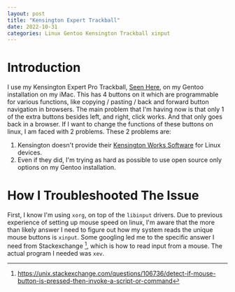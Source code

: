 ```yaml
---
layout: post
title: "Kensington Expert Trackball"
date: 2022-10-31
categories: Linux Gentoo Kensington Trackball xinput
---
```

# Introduction
I use my Kensington Expert Pro Trackball, [Seen Here](https://www.kensington.com/p/products/electronic-control-solutions/trackball-products/expert-mouse-wired-trackball/), on my Gentoo installation on my iMac. This has 4 buttons on it which are programmable for various functions, like copying / pasting / back and forward button navigation in browsers. The main problem that I'm having now is that only 1 of the extra buttons besides left, and right, click works. And that only goes back in a browser. If I want to change the functions of these buttons on linux, I am faced with 2 problems. These 2 problems are:

1. Kensington doesn't provide their [Kensington Works Software](https://www.kensington.com/software/kensingtonworks/) for Linux devices.
2. Even if they did, I'm trying as hard as possible to use open source only options on my Gentoo installation.

# How I Troubleshooted The Issue
First, I know I'm using `xorg`, on top of the `libinput` drivers. Due to previous experience of setting up mouse speed on linux, I'm aware that the more than likely answer I need to figure out how my system reads the unique mouse buttons is `xinput`. Some googling led me to the specific answer I need from Stackexchange [^1], which is how to read input from a mouse. The actual program I needed was `xev`.

[^1]: https://unix.stackexchange.com/questions/106736/detect-if-mouse-button-is-pressed-then-invoke-a-script-or-command
